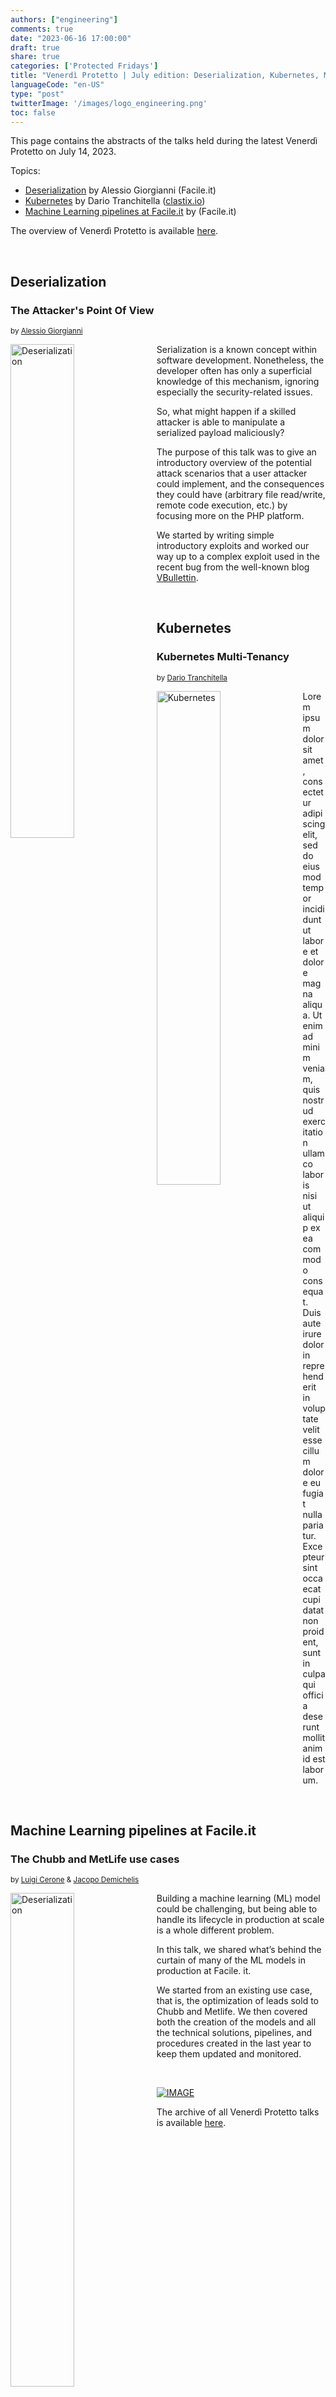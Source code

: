 ```yaml
---
authors: ["engineering"]
comments: true
date: "2023-06-16 17:00:00"
draft: true
share: true
categories: ['Protected Fridays']
title: "Venerdì Protetto | July edition: Deserialization, Kubernetes, Machine Learning"
languageCode: "en-US"
type: "post"
twitterImage: '/images/logo_engineering.png'
toc: false
---
```


<script type="application/ld+json">
{ "@context": "https://schema.org", 
 "@type": "BlogPosting",
 "headline": "Venerdì Protetto - Jun 9th 2023",
 "keywords": "API, Generative AI, User stories", 
 "wordcount": "",
 "publisher": "Facile.it Engineering",
 "url": "https://engineering.facile.it/",
 "datePublished": "2023-07-17",
 "dateCreated": "2023-07-14",
 "dateModified": "2023-07-17",
 "description": "Abstracts of the talks held during the Venerdì Protetto on July 14th",
 "articleBody":"  ",
   "author": {
    "@type": "Person",
    "name": "Ana"
       }
 }
</script>

This page contains the abstracts of the talks held during the latest Venerdì Protetto on July 14, 2023. 

Topics:

- [Deserialization](#deserialization) by Alessio Giorgianni (Facile.it)
- [Kubernetes](#kubernetes) by Dario Tranchitella ([clastix.io](https://clastix.io/))
- [Machine Learning pipelines at Facile.it](#machine-learning-pipelines-at-facileit) by (Facile.it)


The overview of Venerdì Protetto is available [here](https://engineering.facile.it/blog/eng/v-protetto/).

<br>

## Deserialization

### The Attacker's Point Of View

<sup>by [Alessio Giorgianni]()<sup>      

<a href= "https://github.com/anaradujko/facile-it.github.io/blob/protected-friday/static/images/venerd%C3%AC_protetto/Deserialization.png?raw=true" target="_blank"> 
<img align="left" style="width:45%; margin-right: 0.5em" src="https://github.com/anaradujko/facile-it.github.io/blob/protected-friday/static/images/venerd%C3%AC_protetto/Deserialization.png?raw=true" alt="Deserialization" title="Deserialization" /> 
</a>

Serialization is a known concept within software development. Nonetheless, the developer often has only a superficial knowledge of this mechanism, ignoring especially the security-related issues.

So, what might happen if a skilled attacker is able to manipulate a serialized payload maliciously?

The purpose of this talk was to give an introductory overview of the potential attack scenarios that a user attacker could implement, and the consequences they could have (arbitrary file read/write, remote code execution, etc.) by focusing more on the PHP platform.

We started by writing simple introductory exploits and worked our way up to a complex exploit used in the recent bug from the well-known blog [VBullettin](https://www.vbulletin.com/).


<br>

## Kubernetes
### Kubernetes Multi-Tenancy 

<sup>by [Dario Tranchitella](https://clastix.io/)<sup> 

<a href= "https://github.com/anaradujko/facile-it.github.io/blob/protected-friday/static/images/venerd%C3%AC_protetto/Kubernetes.png?raw=true" target="_blank"> 
<img align="left" style="width:45%; margin-right: 0.5em" src="https://github.com/anaradujko/facile-it.github.io/blob/protected-friday/static/images/venerd%C3%AC_protetto/Kubernetes.png?raw=true" alt="Kubernetes" title="Kubernetes" /> 
</a>

Lorem ipsum dolor sit amet, consectetur adipiscing elit, sed do eiusmod tempor incididunt ut labore et dolore magna aliqua. Ut enim ad minim veniam, quis nostrud exercitation ullamco laboris nisi ut aliquip ex ea commodo consequat. Duis aute irure dolor in reprehenderit in voluptate velit esse cillum dolore eu fugiat nulla pariatur. Excepteur sint occaecat cupidatat non proident, sunt in culpa qui officia deserunt mollit anim id est laborum.

<br>

## Machine Learning pipelines at Facile.it
### The Chubb and MetLife use cases

<sup>by [Luigi Cerone]( https://www.linkedin.com/in/luigi-cerone/) & [Jacopo Demichelis](https://www.linkedin.com/in/jacopo-maria-demichelis-b20b96196/)<sup> 

<a href= "https://github.com/anaradujko/facile-it.github.io/blob/protected-friday/static/images/venerd%C3%AC_protetto/Deserialization.png?raw=true" target="_blank"> 
<img align="left" style="width:45%; margin-right: 0.5em" src="https://github.com/anaradujko/facile-it.github.io/blob/protected-friday/static/images/venerd%C3%AC_protetto/Deserialization.png?raw=true" alt="Deserialization" title="Deserialization" /> 
</a>

Building a machine learning (ML) model could be challenging, but being able to handle its lifecycle in production at scale is a whole different problem.

In this talk, we shared what’s behind the curtain of many of the ML models in production at Facile. it.

We started from an existing use case, that is, the optimization of leads sold to Chubb and Metlife. 
We then covered both the creation of the models and all the technical solutions, pipelines, and procedures created in the last year to keep them updated and monitored.

<br>

[![IMAGE](https://img.youtube.com/vi/mCw9h0jIuqk/0.jpg)](https://www.youtube.com/embed/mCw9h0jIuqk)

  
The archive of all Venerdì Protetto talks is available [here](/categories/protected-fridays).
